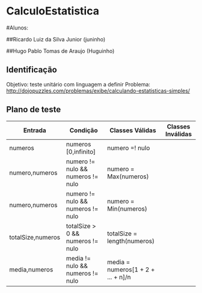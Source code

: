 # CalculoEstatistica

#Alunos:

##Ricardo Luiz da Silva Junior (juninho)

##Hugo Pablo Tomas de Araujo (Huguinho)

## Identificação

Objetivo: teste unitário com linguagem a definir
Problema: http://dojopuzzles.com/problemas/exibe/calculando-estatisticas-simples/

## Plano de teste

| Entrada  | Condição | Classes Válidas | Classes Inválidas |
| ------------- | ------------- | ------------- | ------------- |
| numeros            | numeros [0,infinito]               | numero =! nulo                      |  |
| numero,numeros     | numero != nulo && numeros != nulo  | numero = Max(numeros)               |  |
| numero,numeros     | numero != nulo && numeros != nulo  | numero = Min(numeros)               |  |
| totalSize,numeros  | totalSize > 0 && numeros != nulo   | totalSize = length(numeros)         |  |
| media,numeros      | media != nulo && numeros != nulo   | media = numeros[1 + 2 + ... + n]/n  |  |
